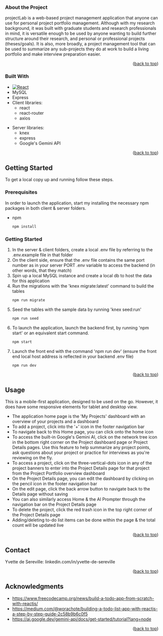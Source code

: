 <!-- ABOUT THE PROJECT -->

### About the Project 

projectLab is a web-based project management application that anyone can use for personal project portfolio management. Although with my research background, it was built with graduate students and research professionals in mind, it is versatile enough to be used by anyone wanting to build further structure around their research, and personal or professional projects (theses/goals). It is also, more broadly, a project management tool that can be used to summarize any sub-projects they do at work to build a living portfolio and make interview preparation easier. 

<p align="right">(<a href="#readme-top">back to top</a>)</p>

### Built With

* [![React][React.js]][React-url]
* MySQL 
* Express
* Client libraries: 
    * react
    * react-router
    * axios
- Server libraries:
    * knex
    * express
    * Google's Gemini API
    
<p align="right">(<a href="#readme-top">back to top</a>)</p>

<!-- GETTING STARTED -->
## Getting Started

To get a local copy up and running follow these steps.

### Prerequisites

In order to launch the application, start my installing the necessary npm packages in both client & server folders. 
* npm
   ```sh
   npm install
   ```

### Getting Started 

1. In the server & client folders, create a local .env file by referring to the .env.example file in that folder 
2. On the client side, ensure that the .env file contains the same port number as in your server PORT .env variable to access the backend (in other words, that they match) 
3. Spin up a local MySQL instance and create a local db to host the data for this application
4. Run the migrations with the 'knex migrate:latest' command to build the tables 
   ```sh
   npm run migrate 
   ```
5. Seed the tables with the sample data by running 'knex seed:run' 
   ```sh
   npm run seed
   ```
6. To launch the application, launch the backend first, by running 'npm start' or an equivalent start command. 
   ```sh
   npm start
   ```
7. Launch the front end with the command 'npm run dev' (ensure the front end local host address is reflected in your backend .env file)
   ```sh
   npm run dev 
   ```
   
<p align="right">(<a href="#readme-top">back to top</a>)</p>

<!-- USAGE EXAMPLES -->
## Usage

This is a mobile-first application, designed to be used on the go. However, it does have some responsive elements for tablet and desktop view. 

- The application home page is the 'My Projects' dashboard with an overview of your projects and a dashboard
- To add a project, click into the '+' icon in the footer navigation bar 
- To navigate back to this Home page, you can click onto the home icon 
- To access the built-in Google's Gemini AI, click on the network tree icon in the bottom right corner on the Project dashboard page or Project Details pages. Use this feature to help summarize any project points, ask questions about your project or practice for interviews as you're reviewing on the fly. 
- To access a project, click on the three-vertical-dots icon in any of the project banners to enter into the Project Details page for that project from the Project Portfolio overview dashboard 
- On the Project Details page, you can edit the dashboard by clicking on the pencil icon in the footer navigation bar 
- On the edit page, click the back arrow button to navigate back to the Details page without saving 
- You can also similarly access Home & the AI Prompter through the navigation bar on the Project Details page 
- To delete the project, click the red trash icon in the top right corner of the Project Details page 
- Adding/deleting to-do list items can be done within the page & the total count will be updated live 
<p align="right">(<a href="#readme-top">back to top</a>)</p>

<!-- CONTACT -->
## Contact

Yvette de Sereville: linkedin.com/in/yvette-de-sereville

<p align="right">(<a href="#readme-top">back to top</a>)</p>



<!-- ACKNOWLEDGMENTS -->
## Acknowledgments

* https://www.freecodecamp.org/news/build-a-todo-app-from-scratch-with-reactjs/
* https://medium.com/@worachote/building-a-todo-list-app-with-reactjs-a-step-by-step-guide-2c58b9b6c0f5
* https://ai.google.dev/gemini-api/docs/get-started/tutorial?lang=node

<p align="right">(<a href="#readme-top">back to top</a>)</p>



<!-- MARKDOWN LINKS & IMAGES -->
<!-- https://www.markdownguide.org/basic-syntax/#reference-style-links -->
[contributors-shield]: https://img.shields.io/github/contributors/github_username/repo_name.svg?style=for-the-badge
[contributors-url]: https://github.com/github_username/repo_name/graphs/contributors
[forks-shield]: https://img.shields.io/github/forks/github_username/repo_name.svg?style=for-the-badge
[forks-url]: https://github.com/github_username/repo_name/network/members
[stars-shield]: https://img.shields.io/github/stars/github_username/repo_name.svg?style=for-the-badge
[stars-url]: https://github.com/github_username/repo_name/stargazers
[issues-shield]: https://img.shields.io/github/issues/github_username/repo_name.svg?style=for-the-badge
[issues-url]: https://github.com/github_username/repo_name/issues
[license-shield]: https://img.shields.io/github/license/github_username/repo_name.svg?style=for-the-badge
[license-url]: https://github.com/github_username/repo_name/blob/master/LICENSE.txt
[linkedin-shield]: https://img.shields.io/badge/-LinkedIn-black.svg?style=for-the-badge&logo=linkedin&colorB=555
[linkedin-url]: https://linkedin.com/in/linkedin_username
[product-screenshot]: images/screenshot.png
[Next.js]: https://img.shields.io/badge/next.js-000000?style=for-the-badge&logo=nextdotjs&logoColor=white
[Next-url]: https://nextjs.org/
[React.js]: https://img.shields.io/badge/React-20232A?style=for-the-badge&logo=react&logoColor=61DAFB
[React-url]: https://reactjs.org/
[Vue.js]: https://img.shields.io/badge/Vue.js-35495E?style=for-the-badge&logo=vuedotjs&logoColor=4FC08D
[Vue-url]: https://vuejs.org/
[Angular.io]: https://img.shields.io/badge/Angular-DD0031?style=for-the-badge&logo=angular&logoColor=white
[Angular-url]: https://angular.io/
[Svelte.dev]: https://img.shields.io/badge/Svelte-4A4A55?style=for-the-badge&logo=svelte&logoColor=FF3E00
[Svelte-url]: https://svelte.dev/
[Laravel.com]: https://img.shields.io/badge/Laravel-FF2D20?style=for-the-badge&logo=laravel&logoColor=white
[Laravel-url]: https://laravel.com
[Bootstrap.com]: https://img.shields.io/badge/Bootstrap-563D7C?style=for-the-badge&logo=bootstrap&logoColor=white
[Bootstrap-url]: https://getbootstrap.com
[JQuery.com]: https://img.shields.io/badge/jQuery-0769AD?style=for-the-badge&logo=jquery&logoColor=white
[JQuery-url]: https://jquery.com 